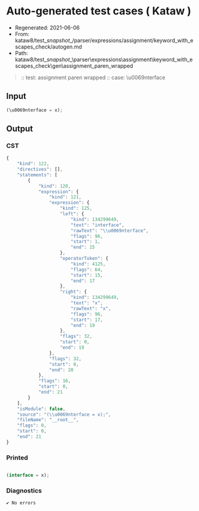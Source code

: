 # Auto-generated test cases ( Kataw )
- Regenerated: 2021-06-06
- From: kataw8/test\__snapshot__/parser/expressions/assignment/keyword_with_escapes_check/autogen.md
- Path: kataw8/test\__snapshot__\parser\expressions\assignment\keyword_with_escapes_check\gen\assignment_paren_wrapped
> :: test: assignment paren wrapped
> :: case: \u0069nterface
## Input

`````js
(\u0069nterface = x);
`````
## Output

### CST

```javascript
{
    "kind": 122,
    "directives": [],
    "statements": [
        {
            "kind": 120,
            "expression": {
                "kind": 121,
                "expression": {
                    "kind": 125,
                    "left": {
                        "kind": 134299649,
                        "text": "interface",
                        "rawText": "\\u0069nterface",
                        "flags": 96,
                        "start": 1,
                        "end": 15
                    },
                    "operatorToken": {
                        "kind": 4125,
                        "flags": 64,
                        "start": 15,
                        "end": 17
                    },
                    "right": {
                        "kind": 134299649,
                        "text": "x",
                        "rawText": "x",
                        "flags": 96,
                        "start": 17,
                        "end": 19
                    },
                    "flags": 32,
                    "start": 0,
                    "end": 19
                },
                "flags": 32,
                "start": 0,
                "end": 20
            },
            "flags": 16,
            "start": 0,
            "end": 21
        }
    ],
    "isModule": false,
    "source": "(\\u0069nterface = x);",
    "fileName": "__root__",
    "flags": 0,
    "start": 0,
    "end": 21
}
```

### Printed

```javascript

(interface = x);
```

### Diagnostics

```javascript
✔ No errors
```

